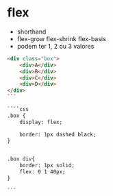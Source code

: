 # flex

- shorthand
- flex-grow flex-shrink flex-basis
- podem ter 1, 2 ou 3 valores

````html
<div class="box">
    <div>A</div>
    <div>B</div>
    <div>C</div>
    <div>D</div>
</div>
```

````css
.box {
    display: flex;

    border: 1px dashed black;
}


.box div{
    border: 1px solid;
    flex: 0 1 40px;
}

```